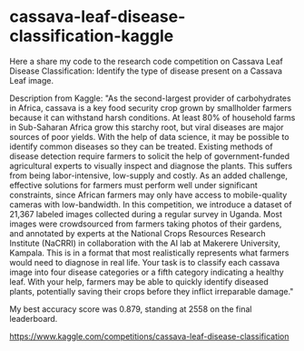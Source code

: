 # cassava-leaf-disease-classification-kaggle
Here a share my code to the research code competition on Cassava Leaf Disease Classification: Identify the type of disease present on a Cassava Leaf image.

Description from Kaggle: "As the second-largest provider of carbohydrates in Africa, cassava is a key food security crop grown by smallholder farmers because it can 
withstand harsh conditions. At least 80% of household farms in Sub-Saharan Africa grow this starchy root, but viral diseases are major sources of poor yields. With the 
help of data science, it may be possible to identify common diseases so they can be treated.
Existing methods of disease detection require farmers to solicit the help of government-funded agricultural experts to visually inspect and diagnose the plants. This 
suffers from being labor-intensive, low-supply and costly. As an added challenge, effective solutions for farmers must perform well under significant constraints, 
since African farmers may only have access to mobile-quality cameras with low-bandwidth.
In this competition, we introduce a dataset of 21,367 labeled images collected during a regular survey in Uganda. Most images were crowdsourced from farmers taking photos
of their gardens, and annotated by experts at the National Crops Resources Research Institute (NaCRRI) in collaboration with the AI lab at Makerere University, Kampala.
This is in a format that most realistically represents what farmers would need to diagnose in real life.
Your task is to classify each cassava image into four disease categories or a fifth category indicating a healthy leaf. With your help, farmers may be able to quickly 
identify diseased plants, potentially saving their crops before they inflict irreparable damage."

My best accuracy score was 0.879, standing at 2558 on the final leaderboard.

https://www.kaggle.com/competitions/cassava-leaf-disease-classification
